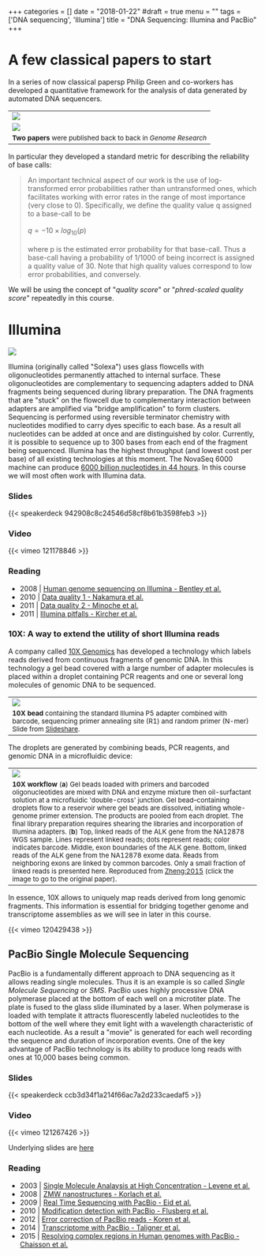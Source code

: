 +++
categories = []
date = "2018-01-22"
#draft = true
menu = ""
tags = ['DNA sequencing', 'Illumina']
title = "DNA Sequencing: Illumina and PacBio"
+++

# A few classical papers to start

In a series of now classical papersp Philip Green and co-workers has developed a quantitative framework for the analysis of data generated by automated DNA sequencers. 

|          |
|----------|
|[![](/img/ewing_green1.png)](http://genome.cshlp.org/content/8/3/175.full)|
|[![](/img/ewing_green2.png)](http://genome.cshlp.org/content/8/3/186.full)|
|<small>**Two papers** were published back to back in *Genome Research*|

In particular they developed a standard metric for describing the reliability of base calls:

>An important technical aspect of our work is the use of log-transformed error probabilities rather than untransformed ones, which facilitates working with error rates in the range of most importance (very close to 0). Specifically, we define the quality value q assigned to a base-call to be<br><br>
>$q = -10\times log_{10}(p)$<br><br>
> where p is the estimated error probability for that base-call. Thus a base-call having a probability of 1/1000 of being incorrect is assigned a quality value of 30. Note that high quality values correspond to low error probabilities, and conversely.

We will be using the concept of "*quality score*" or "*phred-scaled quality score*" repeatedly in this course. 

# Illumina

![](/img/illumina_pseudocolor.png)

Illumina (originally called "Solexa") uses glass flowcells with oligonucleotides permanently attached to internal surface. These oligonucleotides are complementary to sequencing adapters added to DNA fragments being sequenced during library preparation. The DNA fragments that are "stuck" on the flowcell due to complementary interaction between adapters are amplified via "bridge amplification" to form clusters. Sequencing is performed using reversible terminator chemistry with nucleotides modified to carry dyes specific to each base. As a result all nucleotides can be added at once and are distinguished by color. Currently, it is possible to sequence up to 300 bases from each end of the fragment being sequenced. Illumina has the highest throughput (and lowest cost per base) of all existing technologies at this moment. The NovaSeq 6000 machine can produce [6000 billion nucleotides in 44 hours](https://www.illumina.com/systems/sequencing-platforms.html). In this course we will most often work with Illumina data.

### Slides

{{< speakerdeck 942908c8c24546d58cf8b61b3598feb3 >}}

### Video

{{< vimeo 121178846 >}}

### Reading

* 2008 | [Human genome sequencing on Illumina - Bentley et al.](http://www.nature.com/nature/journal/v456/n7218/pdf/nature07517.pdf)
* 2010 | [Data quality 1 - Nakamura et al.](http://nar.oxfordjournals.org/content/39/13/e90.full-text-lowres.pdf)
* 2011 | [Data quality 2 - Minoche et al.](http://genomebiology.com/content/pdf/gb-2011-12-11-r112.pdf)
* 2011 | [Illumina pitfalls - Kircher et al.](http://www.biomedcentral.com/content/pdf/1471-2164-12-382.pdf)

### 10X: A way to extend the utility of short Illumina reads

A company called [10X Genomics](http://www.10xgenomics.com/technology/) has developed a technology which labels reads derived from continuous fragments of genomic DNA. In this technology a gel bead covered with a large number of adapter molecules is placed within a droplet containing PCR reagents and one or several long molecules of genomic DNA to be sequenced.

|          |
|----------|
|![](/img/10x.png)|
|<small>**10X bead** containing the standard Illumina P5 adapter combined with barcode, sequencing primer annealing site (R1) and random primer (N-mer) Slide from [Slideshare](http://www.slideshare.net/GenomeInABottle/aug2015-analysis-team-04-10x-genomics).</small>|

The droplets are generated by combining beads, PCR reagents, and genomic DNA in a microfluidic device:

|          |
|----------|
|[![](/img/10x-overview.jpg)](http://www.nature.com/nbt/journal/v34/n3/fig_tab/nbt.3432_F1.html)|
|<small>**10X workflow** (**a**) Gel beads loaded with primers and barcoded oligonucleotides are mixed with DNA and enzyme mixture then oil-surfactant solution at a microfluidic 'double-cross' junction. Gel bead–containing droplets flow to a reservoir where gel beads are dissolved, initiating whole-genome primer extension. The products are pooled from each droplet. The final library preparation requires shearing the libraries and incorporation of Illumina adapters. (**b**) Top, linked reads of the ALK gene from the NA12878 WGS sample. Lines represent linked reads; dots represent reads; color indicates barcode. Middle, exon boundaries of the ALK gene. Bottom, linked reads of the ALK gene from the NA12878 exome data. Reads from neighboring exons are linked by common barcodes. Only a small fraction of linked reads is presented here. Reproduced from [Zheng:2015](http://www.nature.com/nbt/journal/v34/n3/full/nbt.3432.html) (click the image to go to the original paper).</small>|

In essence, 10X allows to uniquely map reads derived from long genomic fragments. This information is essential for bridging together genome and transcriptome assemblies as we will see in later in this course. 

{{< vimeo 120429438 >}}


## PacBio Single Molecule Sequencing

PacBio is a fundamentally different approach to DNA sequencing as it allows reading single molecules. Thus it is an example is so called _Single Molecule Sequencing_ or _SMS_. PacBio uses highly processive DNA polymerase placed at the bottom of each well on a microtiter plate. The plate is fused to the glass slide illuminated by a laser. When polymerase is loaded with template it attracts fluorescently labeled nucleotides to the bottom of the well where they emit light with a wavelength characteristic of each nucleotide. As a result a "movie" is generated for each well recording the sequence and duration of incorporation events. One of the key advantage of PacBio technology is its ability to produce long reads with ones at 10,000 bases being common. 

### Slides

{{< speakerdeck ccb3d34f1a214f66ac7a2d233caedaf5 >}}

### Video

{{< vimeo 121267426 >}}

Underlying slides are [here](https://speakerdeck.com/nekrut/ngs-technologies-pacific-biosceinces)

### Reading

* 2003 | [Single Molecule Analaysis at High Concentration - Levene et al.](http://www.sciencemag.org/content/299/5607/682.full.pdf)
* 2008 | [ZMW nanostructures - Korlach et al.](http://www.pnas.org/content/105/4/1176.full)
* 2009 | [Real Time Sequencing with PacBio - Eid et al.](http://www.sciencemag.org/content/323/5910/133.full)
* 2010 | [Modification detection with PacBio - Flusberg et al.](http://www.nature.com/nmeth/journal/v7/n6/pdf/nmeth.1459.pdf)
* 2012 | [Error correction of PacBio reads - Koren et al.](http://www.nature.com/nbt/journal/v30/n7/pdf/nbt.2280.pdf)
* 2014 | [Transcriptome with PacBio - Taligner et al.](http://www.pnas.org/cgi/doi/10.1073/pnas.1400447111)
* 2015 | [Resolving complex regions in Human genomes with PacBio - Chaisson et al.](http://dx.doi.org/10.1038/nature13907)

